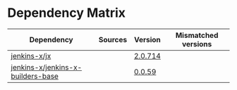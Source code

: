 # Dependency Matrix

Dependency | Sources | Version | Mismatched versions
---------- | ------- | ------- | -------------------
[jenkins-x/jx](https://github.com/jenkins-x/jx.git) |  | [2.0.714](https://github.com/jenkins-x/jx/releases/tag/v2.0.714) | 
[jenkins-x/jenkins-x-builders-base](https://github.com/jenkins-x/jenkins-x-builders-base.git) |  | [0.0.59](https://github.com/jenkins-x/jenkins-x-builders-base/releases/tag/v0.0.59) | 
